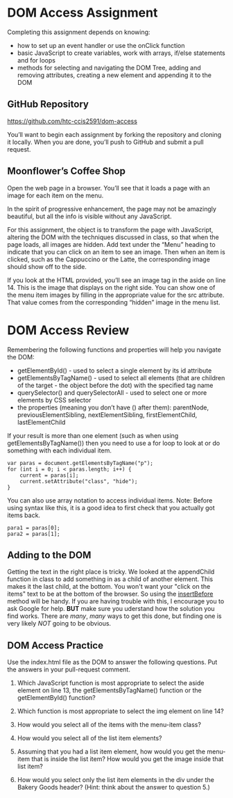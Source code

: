 # DOM Access Assignment
Completing this assignment depends on knowing:

- how to set up an event handler or use the onClick function 
- basic JavaScript to create variables, work with arrays, if/else statements and for loops
- methods for selecting and navigating the DOM Tree, adding and removing attributes, creating a new element and appending it to the DOM 

## GitHub Repository
https://github.com/htc-ccis2591/dom-access

You’ll want to begin each assignment by forking the repository and cloning it locally.  When you are done, you’ll push to GitHub and submit a pull request.

## Moonflower’s Coffee Shop
Open the web page in a browser.  You’ll see that it loads a page with an image for each item on the menu.  

In the spirit of progressive enhancement, the page may not be amazingly beautiful, but all the info is visible without any JavaScript.

For this assignment, the object is to transform the page with JavaScript, altering the DOM with the techniques discussed in class, so that when the page loads, all images are hidden.  Add text under the “Menu” heading to indicate that you can click on an item to see an image.  Then when an item is clicked,  such as the Cappuccino or the Latte, the corresponding image should show off to the side.

If you look at the HTML provided, you’ll see an image tag in the aside on line 14.  This is the image that displays on the right side.  You can show one of the menu item images by filling in the appropriate value for the src attribute.  That value comes from the corresponding “hidden” image in the menu list.

# DOM Access Review
Remembering the following functions and properties will help you navigate the DOM:

- getElementById() - used to select a single element by its id attribute
- getElementsByTagName() - used to select all elements (that are children of the target - the object before the dot) with the specified tag name
- querySelector() and querySelectorAll - used to select one or more elements by CSS selector
- the properties (meaning you don’t have () after them): parentNode, previousElementSibling, nextElementSibling, firstElementChild, lastElementChild

If your result is more than one element (such as when using getElementsByTagName()) then you need to use a for loop to look at or do something with each individual item.  

```
var paras = document.getElementsByTagName("p");
for (int i = 0; i < paras.length; i++) {
    current = paras[i];
    current.setAttribute("class", "hide");
}
```

You can also use array notation to access individual items.  Note:  Before using syntax like this, it is a good idea to first check that you actually got items back. 

```
para1 = paras[0];
para2 = paras[1];
```

## Adding to the DOM
Getting the text in the right place is tricky.  We looked at the appendChild function in class to add something in as a child of another element.  This makes it the last child, at the bottom.  You won't want your "click on the items" text to be at the bottom of the browser.  So using the [insertBefore](http://www.w3schools.com/jsref/met_node_insertbefore.asp) method will be handy.  If you are having trouble with this, I encourage you to ask Google for help.  __BUT__ make sure you uderstand how the solution you find works.  There are *many*, *many* ways to get this done, but finding one is very likely *NOT* going to be obvious.


## DOM Access Practice
Use the index.html file as the DOM to answer the following questions.  Put the answers in your pull-request comment.

1. Which JavaScript function is most appropriate to select the aside element on line 13, the getElementsByTagName() function or the getElementById() function?

2. Which function is most appropriate to select the img element on line 14?

3. How would you select all of the items with the menu-item class?

4. How would you select all of the list item elements?

5. Assuming that you had a list item element, how would you get the menu-item that is inside the list item?  How would you get the image inside that list item?

6. How would you select only the list item elements in the div under the Bakery Goods header?  (Hint: think about the answer to question 5.)
